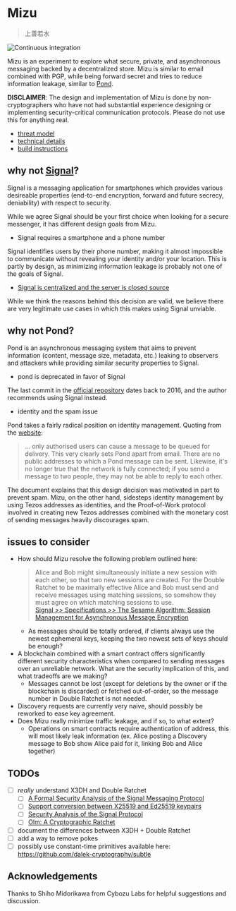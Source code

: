 # Mizu

> 上善若水

![Continuous integration](https://github.com/mt-caret/mizu/workflows/Continuous%20integration/badge.svg)

Mizu is an experiment to explore what secure, private, and asynchronous
messaging backed by a decentralized store.
Mizu is similar to email combined with PGP, while being forward secret and
tries to reduce information leakage, similar to
[Pond](https://web.archive.org/web/20151101081526/https://pond.imperialviolet.org/).

**DISCLAIMER**: The design and implementation of Mizu is done by
non-cryptographers who have not had substantial experience designing or
implementing security-critical communication protocols. Please do not use
this for anything real.

- [threat model](./threat_model.md)
- [technical details](./technical_details.md)
- [build instructions](./build_instructions.md)

## why not [Signal](https://signal.org/)?

Signal is a messaging application for smartphones which provides
various desireable properties (end-to-end encryption, forward and future
secrecy, deniability) with respect to security.

While we agree Signal should be your first choice when looking for a secure
messenger, it has different design goals from Mizu.

- Signal requires a smartphone and a phone number

Signal identifies users by their phone number, making it almost impossible to
communicate without revealing your identity and/or your location.
This is partly by design, as minimizing information leakage is probably not
one of the goals of Signal.

- [Signal is centralized and the server is closed source](https://signal.org/blog/the-ecosystem-is-moving/)

While we think the reasons behind this decision are valid, we believe there are
very legitimate use cases in which this makes using Signal unviable.

## why not Pond?

Pond is an asynchronous messaging system that aims to prevent information
(content, message size, metadata, etc.) leaking to observers and attackers
while providing similar security properties to Signal.

- pond is deprecated in favor of Signal

The last commit in the [official repository](https://github.com/agl/pond) dates
back to 2016, and the author recommends using Signal instead.

- identity and the spam issue

Pond takes a fairly radical position on identity management.
Quoting from the [website](https://web.archive.org/web/20150917091955/https://pond.imperialviolet.org/tech.html):

> ... only authorised users can cause a message to be queued for delivery. This
> very clearly sets Pond apart from email. There are no public addresses to
> which a Pond message can be sent. Likewise, it's no longer true that the
> network is fully connected; if you send a message to two people, they may not
> be able to reply to each other.

The document explains that this design decision was motivated in part to
prevent spam. Mizu, on the other hand, sidesteps identity management by using
Tezos addresses as identities, and the Proof-of-Work protocol involved in
creating new Tezos addresses combined with the monetary cost of sending
messages heavily discourages spam.

## issues to consider

- How should Mizu resolve the following problem outlined here:  
  > Alice and Bob might simultaneously initiate a new session with each other,
  > so that two new sessions are created. For the Double Ratchet to be
  > maximally effective Alice and Bob must send and receive messages using
  > matching sessions, so somehow they must agree on which matching sessions to
  > use.  
  [Signal >> Specifications >> The Sesame Algorithm: Session Management for Asynchronous Message Encryption](https://signal.org/docs/specifications/sesame/)
  - As messages should be totally ordered, if clients always use the newest
    ephemeral keys, keeping the two newest sets of keys should be enough?
- A blockchain combined with a smart contract offers significantly different
  security characteristics when compared to sending messages over an unreliable
  network. What are the security implication of this, and what tradeoffs are
  we making?
  - Messages cannot be lost (except for deletions by the owner or if the
    blockchain is discarded) or fetched out-of-order, so the message number
    in Double Ratchet is not needed.
- Discovery requests are currently very naive, should possibly be reworked to
  ease key agreement.
- Does Mizu really minimize traffic leakage, and if so, to what extent?
  - Operations on smart contracts require authentication of address, this
    will most likely leak information (ex. Alice posting a Discovery message to
    Bob show Alice paid for it, linking Bob and Alice together)

## TODOs

- [ ] *really* understand X3DH and Double Ratchet
  - [ ] [A Formal Security Analysis of the Signal Messaging Protocol](https://eprint.iacr.org/2016/1013.pdf)
  - [ ] [Support conversion between X25519 and Ed25519 keypairs](https://github.com/briansmith/ring/issues/760)
  - [ ] [Security Analysis of the Signal Protocol](https://dspace.cvut.cz/bitstream/handle/10467/76230/F8-DP-2018-Rubin-Jan-thesis.pdf)
  - [ ] [Olm: A Cryptographic Ratchet](https://gitlab.matrix.org/matrix-org/olm/-/blob/master/docs/olm.md)
- [ ] document the differences between X3DH + Double Ratchet
- [ ] add a way to remove pokes
- [ ] possibly use constant-time primitives available here: https://github.com/dalek-cryptography/subtle

## Acknowledgements

Thanks to Shiho Midorikawa from Cybozu Labs for helpful suggestions and discussion.
